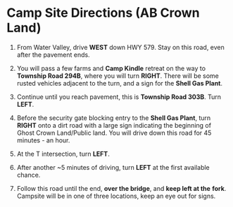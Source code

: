 # Camp Site Directions (AB Crown Land)

1. From Water Valley, drive **WEST** down HWY 579. Stay on this road, even after
    the pavement ends.

2. You will pass a few farms and **Camp Kindle** retreat on the way to
    **Township Road 294B**, where you will turn **RIGHT**. There will be some
    rusted vehicles adjacent to the turn, and a sign for the
    **Shell Gas Plant**.

3. Continue until you reach pavement, this is **Township Road 303B**. Turn
    **LEFT**.

4. Before the security gate blocking entry to the **Shell Gas Plant**, turn
    **RIGHT** onto a dirt road with a large sign indicating the beginning of
    Ghost Crown Land/Public land. You will drive down this road for 45 minutes -
    an hour.

5. At the T intersection, turn **LEFT**.

6. After another ~5 minutes of driving, turn **LEFT** at the first available
    chance.

7. Follow this road until the end, **over the bridge**, and **keep left at the**
    **fork**. Campsite will be in one of three locations, keep an eye out for
    signs.